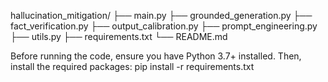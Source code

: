 hallucination_mitigation/
├── main.py
├── grounded_generation.py
├── fact_verification.py
├── output_calibration.py
├── prompt_engineering.py
├── utils.py
├── requirements.txt
└── README.md

Before running the code, ensure you have Python 3.7+ installed. Then, install the required packages:
pip install -r requirements.txt

